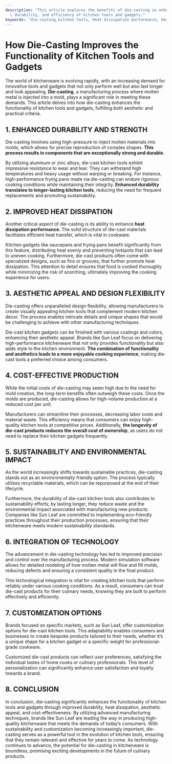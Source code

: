 ```yaml
---
description: "This article explores the benefits of die-casting in enhancing the functionality,\
  \ durability, and efficiency of kitchen tools and gadgets."
keywords: "die-casting,kitchen tools, Heat dissipation performance, Heat dissipation structure"
---
```

# How Die-Casting Improves the Functionality of Kitchen Tools and Gadgets

The world of kitchenware is evolving rapidly, with an increasing demand for innovative tools and gadgets that not only perform well but also last longer and look appealing. **Die-casting**, a manufacturing process where molten metal is injected into a mold, plays a significant role in meeting these demands. This article delves into how die-casting enhances the functionality of kitchen tools and gadgets, fulfilling both aesthetic and practical criteria.

## 1. ENHANCED DURABILITY AND STRENGTH

Die-casting involves using high-pressure to inject molten materials into molds, which allows for precise reproduction of complex shapes. **This process results in components that are exceptionally strong and durable**. 

By utilizing aluminum or zinc alloys, die-cast kitchen tools exhibit impressive resistance to wear and tear. They can withstand high temperatures and heavy usage without warping or breaking. For instance, high-performance frying pans made via die-casting can endure rigorous cooking conditions while maintaining their integrity. **Enhanced durability translates to longer-lasting kitchen tools**, reducing the need for frequent replacements and promoting sustainability.

## 2. IMPROVED HEAT DISSIPATION

Another critical aspect of die-casting is its ability to enhance **heat dissipation performance**. The solid structure of die-cast materials facilitates efficient heat transfer, which is vital in cookware.

Kitchen gadgets like saucepans and frying pans benefit significantly from this feature, distributing heat evenly and preventing hotspots that can lead to uneven cooking. Furthermore, die-cast products often come with specialized designs, such as fins or grooves, that further promote heat dissipation. This attention to detail ensures that food is cooked thoroughly while minimizing the risk of scorching, ultimately improving the cooking experience for users.

## 3. AESTHETIC APPEAL AND DESIGN FLEXIBILITY

Die-casting offers unparalleled design flexibility, allowing manufacturers to create visually appealing kitchen tools that complement modern kitchen decor. The process enables intricate details and unique shapes that would be challenging to achieve with other manufacturing techniques.

Die-cast kitchen gadgets can be finished with various coatings and colors, enhancing their aesthetic appeal. Brands like Sun Leaf focus on delivering high-performance kitchenware that not only provides functionality but also adds style to the kitchen environment. **The combination of functionality and aesthetics leads to a more enjoyable cooking experience**, making die-cast tools a preferred choice among consumers.

## 4. COST-EFFECTIVE PRODUCTION

While the initial costs of die-casting may seem high due to the need for mold creation, the long-term benefits often outweigh these costs. Once the molds are produced, die-casting allows for high-volume production at a reduced cost per unit.

Manufacturers can streamline their processes, decreasing labor costs and material waste. This efficiency means that consumers can enjoy high-quality kitchen tools at competitive prices. Additionally, **the longevity of die-cast products reduces the overall cost of ownership**, as users do not need to replace their kitchen gadgets frequently.

## 5. SUSTAINABILITY AND ENVIRONMENTAL IMPACT

As the world increasingly shifts towards sustainable practices, die-casting stands out as an environmentally friendly option. The process typically utilizes recyclable materials, which can be repurposed at the end of their lifecycle.

Furthermore, the durability of die-cast kitchen tools also contributes to sustainability efforts; by lasting longer, they reduce waste and the environmental impact associated with manufacturing new products. Companies like Sun Leaf are committed to implementing eco-friendly practices throughout their production processes, ensuring that their kitchenware meets modern sustainability standards.

## 6. INTEGRATION OF TECHNOLOGY

The advancement in die-casting technology has led to improved precision and control over the manufacturing process. Modern simulation software allows for detailed modeling of how molten metal will flow and fill molds, reducing defects and ensuring a consistent quality in the final product. 

This technological integration is vital for creating kitchen tools that perform reliably under various cooking conditions. As a result, consumers can trust die-cast products for their culinary needs, knowing they are built to perform effectively and efficiently.

## 7. CUSTOMIZATION OPTIONS

Brands focused on specific markets, such as Sun Leaf, offer customization options for die-cast kitchen tools. This adaptability enables consumers and businesses to create bespoke products tailored to their needs, whether it’s a unique shape for a kitchen gadget or a specific weight for professional-grade cookware.

Customized die-cast products can reflect user preferences, satisfying the individual tastes of home cooks or culinary professionals. This level of personalization can significantly enhance user satisfaction and loyalty towards a brand.

## 8. CONCLUSION

In conclusion, die-casting significantly enhances the functionality of kitchen tools and gadgets through improved durability, heat dissipation, aesthetic appeal, and cost-effectiveness. By utilizing advanced manufacturing techniques, brands like Sun Leaf are leading the way in producing high-quality kitchenware that meets the demands of today’s consumers. With sustainability and customization becoming increasingly important, die-casting serves as a powerful tool in the evolution of kitchen tools, ensuring that they remain relevant and effective for years to come. As technology continues to advance, the potential for die-casting in kitchenware is boundless, promising exciting developments in the future of culinary products.
